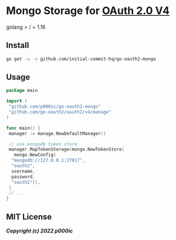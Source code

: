# Mongo Storage for [OAuth 2.0 V4](https://github.com/go-oauth2/oauth2)

golang > / = 1.16 

## Install

``` bash
go get -u -v github.com/initial-commit-hq/go-oauth2-mongo
```

## Usage

``` go
package main

import (
 "github.com/p000ic/go-oauth2-mongo"
 "github.com/go-oauth2/oauth2/v4/manage"
)

func main() {
 manager := manage.NewDefaultManager()

 // use mongodb token store
 manager.MapTokenStorage(mongo.NewTokenStore(
   mongo.NewConfig(
  "mongodb://127.0.0.1:27017", 
  "oauth2", 
  username, 
  password, 
  "oauth2")),
 )
 // ...
}
```

## MIT License

***Copyright (c) 2022 p000ic***

